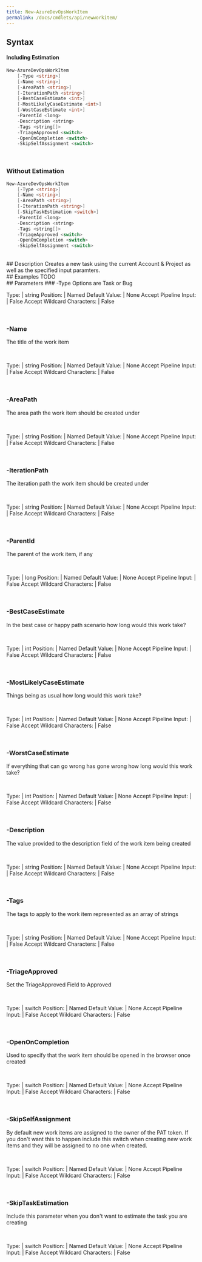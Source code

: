 ```yaml
---
title: New-AzureDevOpsWorkItem
permalink: /docs/cmdlets/api/newworkitem/
---
```


## Syntax
#### Including Estimation
```powershell
New-AzureDevOpsWorkItem
    [-Type <string>]
    [-Name <string>]
    [-AreaPath <string>]
    [-IterationPath <string>]
    [-BestCaseEstimate <int>]
    [-MostLikelyCaseEstimate <int>]
    [-WostCaseEstimate <int>]
    -ParentId <long>
    -Description <string>
    -Tags <string[]>
    -TriageApproved <switch>
    -OpenOnCompletion <switch>
    -SkipSelfAssignment <switch>
```

<br>

### Without Estimation
```powershell
New-AzureDevOpsWorkItem
    [-Type <string>]
    [-Name <string>]
    [-AreaPath <string>]
    [-IterationPath <string>]
    [-SkipTaskEstimation <switch>]
    -ParentId <long>
    -Description <string>
    -Tags <string[]>
    -TriageApproved <switch>
    -OpenOnCompletion <switch>
    -SkipSelfAssignment <switch>
```

<br>
## Description
Creates a new task using the current Account & Project as well as the specified input paramters.

<br>
## Examples
TODO

<br>
## Parameters
### -Type
Options are Task or Bug

<br>

Type: | string
Position: | Named
Default Value: | None
Accept Pipeline Input: | False
Accept Wildcard Characters: | False

<br>

### -Name
The title of the work item

<br>

Type: | string
Position: | Named
Default Value: | None
Accept Pipeline Input: | False
Accept Wildcard Characters: | False

<br>

### -AreaPath
The area path the work item should be created under

<br>

Type: | string
Position: | Named
Default Value: | None
Accept Pipeline Input: | False
Accept Wildcard Characters: | False

<br>

### -IterationPath
The iteration path the work item should be created under

<br>

Type: | string
Position: | Named
Default Value: | None
Accept Pipeline Input: | False
Accept Wildcard Characters: | False

<br>

### -ParentId
The parent of the work item, if any

<br>

Type: | long
Position: | Named
Default Value: | None
Accept Pipeline Input: | False
Accept Wildcard Characters: | False

<br>

### -BestCaseEstimate
In the best case or happy path scenario how long would this work take?

<br>

Type: | int
Position: | Named
Default Value: | None
Accept Pipeline Input: | False
Accept Wildcard Characters: | False

<br>

### -MostLikelyCaseEstimate
Things being as usual how long would this work take?


<br>

Type: | int
Position: | Named
Default Value: | None
Accept Pipeline Input: | False
Accept Wildcard Characters: | False

<br>

### -WorstCaseEstimate
If everything that can go wrong has gone wrong how long would this work take?


<br>

Type: | int
Position: | Named
Default Value: | None
Accept Pipeline Input: | False
Accept Wildcard Characters: | False

<br>

### -Description
The value provided to the description field of the work item being created


<br>

Type: | string
Position: | Named
Default Value: | None
Accept Pipeline Input: | False
Accept Wildcard Characters: | False

<br>

### -Tags
The tags to apply to the work item represented as an array of strings


<br>

Type: | string
Position: | Named
Default Value: | None
Accept Pipeline Input: | False
Accept Wildcard Characters: | False

<br>

### -TriageApproved
Set the TriageApproved Field to Approved


<br>

Type: | switch
Position: | Named
Default Value: | None
Accept Pipeline Input: | False
Accept Wildcard Characters: | False

<br>

### -OpenOnCompletion
Used to specify that the work item should be opened in the browser once created


<br>

Type: | switch
Position: | Named
Default Value: | None
Accept Pipeline Input: | False
Accept Wildcard Characters: | False

<br>

### -SkipSelfAssignment
By default new work items are assigned to the owner of the PAT token.  If you don't want this to happen include this switch when creating new work items and they will be assigned to no one when created.


<br>

Type: | switch
Position: | Named
Default Value: | None
Accept Pipeline Input: | False
Accept Wildcard Characters: | False

<br>

### -SkipTaskEstimation
Include this parameter when you don't want to estimate the task you are creating


<br>

Type: | switch
Position: | Named
Default Value: | None
Accept Pipeline Input: | False
Accept Wildcard Characters: | False

<br>

